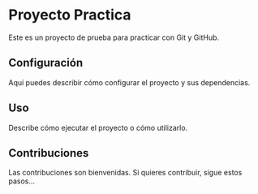 # Proyecto Practica

Este es un proyecto de prueba para practicar con Git y GitHub.

## Configuración

Aquí puedes describir cómo configurar el proyecto y sus dependencias.

## Uso

Describe cómo ejecutar el proyecto o cómo utilizarlo.

## Contribuciones

Las contribuciones son bienvenidas. Si quieres contribuir, sigue estos pasos...
